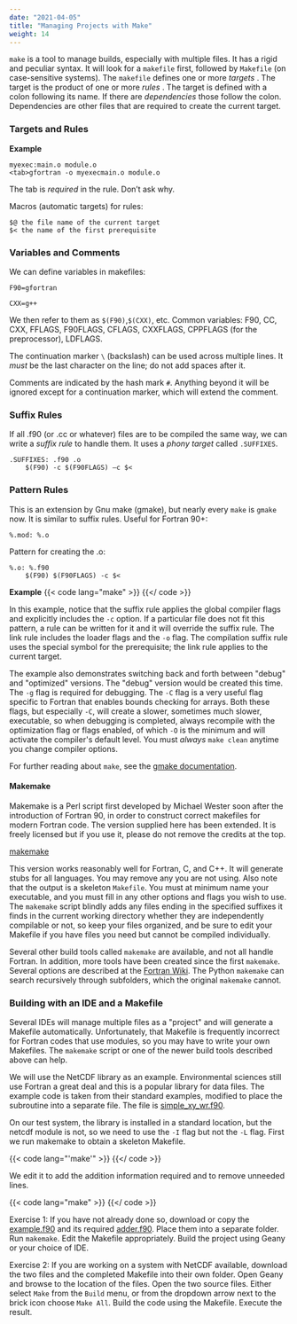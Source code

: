 ```yaml
---
date: "2021-04-05"
title: "Managing Projects with Make"
weight: 14
---
```


`make` is a tool to manage builds, especially with multiple files.
It has a rigid and peculiar syntax.
It will look for a `makefile` first, followed by `Makefile` (on case-sensitive systems).
The `makefile` defines one or more _targets_ .  The target is the product of one or more _rules_ .
The target is defined with a colon following its name.  If there are _dependencies_ those follow the colon.
Dependencies are other files that are required to create the current target.

### Targets and Rules

**Example**
```
myexec:main.o module.o
<tab>gfortran -o myexecmain.o module.o
```
The tab is _required_ in the rule.  Don’t ask why.

Macros (automatic targets) for rules:
```
$@ the file name of the current target
$< the name of the first prerequisite
```

### Variables and Comments

We can define variables in makefiles:
```
F90=gfortran

CXX=g++
```
We then refer to them as `$(F90)`,`$(CXX)`, etc.
Common variables: F90, CC, CXX, FFLAGS, F90FLAGS, CFLAGS, CXXFLAGS, CPPFLAGS (for the preprocessor), LDFLAGS.

The continuation marker `\` (backslash) can be used across multiple lines. It _must_ be the last character on the line; do not add spaces after it.

Comments are indicated by the hash mark `#`.  Anything beyond it will be ignored except for a continuation marker, which will extend the comment.

### Suffix Rules

If all .f90 (or .cc or whatever) files are to be compiled the same way, we can write a _suffix rule_ to handle them.
It uses a _phony target_ called `.SUFFIXES`.
```
.SUFFIXES: .f90 .o
	$(F90) -c $(F90FLAGS) –c $<
```

### Pattern Rules

This is an extension by Gnu make (gmake), but nearly every `make` is `gmake` now.
It is similar to suffix rules.  Useful for Fortran 90+:
```
%.mod: %.o
```
Pattern for creating the .o:
```
%.o: %.f90
	$(F90) $(F90FLAGS) -c $<
```

**Example**
{{< code lang="make" >}}
    [](/content/courses/fortran-introduction/codes/Makefile)
{{</ code >}}

In this example, notice that the suffix rule applies the global compiler flags and explicitly includes the `-c` option.  If a particular file does not fit this pattern, a rule can be written for it and it will override the suffix rule.  The link rule includes the loader flags and the `-o` flag.  The compilation suffix rule uses the special symbol for the prerequisite; the link rule applies to the current target.

The example also demonstrates switching back and forth between "debug" and "optimized" versions.  The "debug" version would be created this time.  The `-g` flag is required for debugging.  The `-C` flag is a very useful flag specific to Fortran that enables bounds checking for arrays.  Both these flags, but especially `-C`, will create a slower, sometimes much slower, executable, so when debugging is completed, always recompile with the optimization flag or flags enabled, of which `-O` is the minimum and will activate the compiler's default level.  You must _always_ `make clean` anytime you change compiler options.

For further reading about `make`, see the [gmake documentation](https://www.gnu.org/software/make/manual/).

#### Makemake

Makemake is a Perl script first developed by Michael Wester soon after the introduction of Fortran 90, in order to construct correct makefiles for modern Fortran code.  The version supplied here has been extended.  It is freely licensed but if you use it, please do not remove the credits at the top.

[makemake](codes/makemake)

This version works reasonably well for Fortran, C, and C++.  It will generate stubs for all languages. You may remove any you are not using.  Also note that the output is a skeleton `Makefile`.  You must at minimum name your executable, and you must fill in any other options and flags you wish to use.  The `makemake` script blindly adds any files ending in the specified suffixes it finds in the current working directory whether they are independently compilable or not, so keep your files organized, and be sure to edit your Makefile if you have files you need but cannot be compiled individually.

Several other build tools called `makemake` are available, and not all handle Fortran.  In addition, more tools have been created since the first `makemake`.  Several options are described at the [Fortran Wiki](http://fortranwiki.org/fortran/show/Build+tools).  The Python `makemake` can search recursively through subfolders, which the original `makemake` cannot.

### Building with an IDE and a Makefile

Several IDEs will manage multiple files as a "project" and will generate a Makefile automatically.  Unfortunately, that Makefile is frequently incorrect for Fortran codes that use modules, so you may have to write your own Makefiles.  The `makemake` script or one of the newer build tools described above can help.

We will use the NetCDF library as an example.  Environmental sciences still use Fortran a great deal and this is a popular library for data files.  The example code is taken from their standard examples, modified to place the subroutine into a separate file.  The file is [simple_xy_wr.f90](netcdf_example/simple_xy_wr.f90).

On our test system, the library is installed in a standard location, but the netcdf module is not, so we need to use the `-I` flag but not the `-L` flag.
First we run makemake to obtain a skeleton Makefile.

{{< code lang="'make'" >}}
    [](/content/courses/fortran-introduction/netcdf_example/Makefile.sample)
{{</ code >}}

We edit it to add the addition information required and to remove unneeded lines.

{{< code lang="make" >}}
    [](/content/courses/fortran-introduction/netcdf_example/Makefile)
{{</ code >}}

Exercise 1:
If you have not already done so, download or copy the [example.f90](compiler_example/example.f90) and its required [adder.f90](compiler_example/adder.f90).  Place them into a separate folder.  Run `makemake`.  Edit the Makefile appropriately.  Build the project using Geany or your choice of IDE.

Exercise 2:
If you are working on a system with NetCDF available, download the two files and the completed Makefile into their own folder.  Open Geany and browse to the location of the files.  Open the two source files.  Either select `Make` from the `Build` menu, or from the dropdown arrow next to the brick icon choose `Make All`.
Build the code using the Makefile.  Execute the result.
